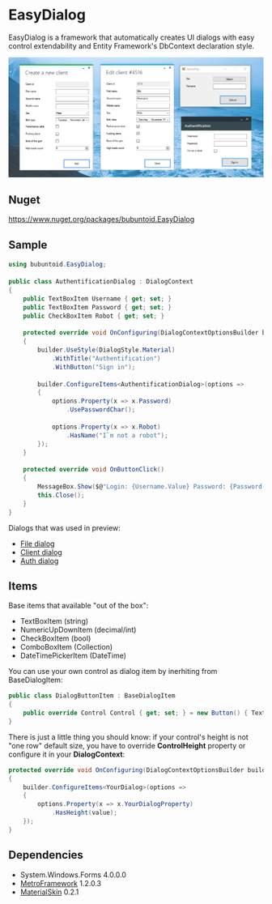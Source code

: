 # EasyDialog
EasyDialog is a framework that automatically creates UI dialogs with easy control extendability and Entity Framework's DbContext declaration style.

<p align="center">
  <img src="https://github.com/bubuntoid/EasyDialog/raw/base-architecture/assets/Screenshot_0.png" alt="Sublime's custom image"/>
</p>

## Nuget
https://www.nuget.org/packages/bubuntoid.EasyDialog

## Sample
```csharp
using bubuntoid.EasyDialog;

public class AuthentificationDialog : DialogContext
{
    public TextBoxItem Username { get; set; }
    public TextBoxItem Password { get; set; }
    public CheckBoxItem Robot { get; set; }

    protected override void OnConfiguring(DialogContextOptionsBuilder builder)
    {
        builder.UseStyle(DialogStyle.Material)
            .WithTitle("Authentification")
            .WithButton("Sign in");

        builder.ConfigureItems<AuthentificationDialog>(options =>
        {
            options.Property(x => x.Password)
                .UsePasswordChar();

            options.Property(x => x.Robot)
                .HasName("I`m not a robot");
        });
    }

    protected override void OnButtonClick()
    {
        MessageBox.Show($@"Login: {Username.Value} Password: {Password.Value}");
        this.Close();
    }
}
```

Dialogs that was used in preview:
- [File dialog](https://github.com/bubuntoid/EasyDialog/blob/main/src/EasyDialog.Tests/Implementation/UploadFileDialog.cs)
- [Client dialog](https://github.com/bubuntoid/EasyDialog/blob/main/src/EasyDialog.Tests/Implementation/ClientDialog.cs)
- [Auth dialog](https://github.com/bubuntoid/EasyDialog/blob/main/src/EasyDialog.Tests/Implementation/AuthentificationDialog.cs)

## Items
Base items that available "out of the box":
- TextBoxItem (string)
- NumericUpDownItem (decimal/int)
- CheckBoxItem (bool)
- ComboBoxItem (Collection)
- DateTimePickerItem (DateTime)

You can use your own control as dialog item by inerhiting from BaseDialogItem:
```csharp
public class DialogButtonItem : BaseDialogItem
{
    public override Control Control { get; set; } = new Button() { Text = "Click on me!" };
}
```
There is just a little thing you should know: if your control's height is not "one row" default size, you have to override **ControlHeight** property or configure it in your **DialogContext**:

```csharp
protected override void OnConfiguring(DialogContextOptionsBuilder builder)
{
    builder.ConfigureItems<YourDialog>(options =>
    {
        options.Property(x => x.YourDialogProperty)
            .HasHeight(value);
    });
}
```

## Dependencies
- System.Windows.Forms 4.0.0.0
- [MetroFramework](https://github.com/thielj/MetroFramework) 1.2.0.3
- [MaterialSkin](https://github.com/IgnaceMaes/MaterialSkin) 0.2.1
